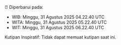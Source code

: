 ⏰ Diperbarui pada:
- WIB: Minggu, 31 Agustus 2025 04.22.40 UTC
- WITA: Minggu, 31 Agustus 2025 05.22.40 UTC
- WIT: Minggu, 31 Agustus 2025 06.22.40 UTC

Kutipan Inspiratif:
Tidak dapat memuat kutipan saat ini.


